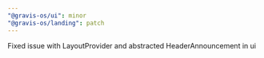 ```yaml
---
"@gravis-os/ui": minor
"@gravis-os/landing": patch
---
```


Fixed issue with LayoutProvider and abstracted HeaderAnnouncement in ui
